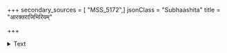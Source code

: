 +++
secondary_sources = [ "MSS_5172",]
jsonClass = "Subhaashita"
title = "आरक्तराजिभिरियम्"

+++

<details><summary>Text</summary>

आरक्तराजिभिरियं कुसुमैर्नवकन्दली सलिलगर्भैः।  
कोपाद् अन्तर्बाष्पे स्मरयति मां लोचने तस्याः॥
</details>
